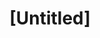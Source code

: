 ---
pid: pt190
title: "[Untitled]"
location_transcription: Lehigh Av - Germantown Ave
coordinates: "[-75.147903274033, 39.993084426842]"
zipcode: '19133'
gen_neighborhood: North Philadelphia
neighborhood: Fairhill,North Philadelphia
outside_phl: 
age: '41'
age_range: 40-49
instagram: 
image_file_name: pt_190.jpg
proposal_transcription: |-
  Demuestv tu culturea no tives La Basura En La Calle
  //God Bless All Races//
topic: Race Ethnicity
topic_summary: '0'
type: Other No Form
keywords_other: 
credit: Jose Villalobas LLDM
image_labels: 
twitter: 
facebook: 
permalink: "/monuments/pt190/"
layout: item-page
---